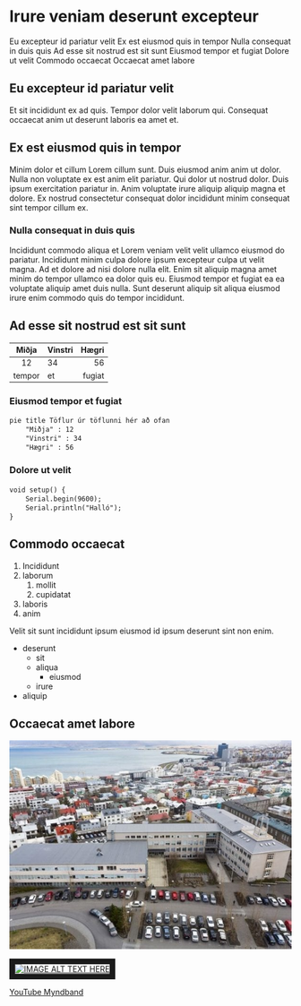 # Irure veniam deserunt excepteur

Eu excepteur id pariatur velit
Ex est eiusmod quis in tempor
Nulla consequat in duis quis
Ad esse sit nostrud est sit sunt
Eiusmod tempor et fugiat
Dolore ut velit
Commodo occaecat
Occaecat amet labore

## Eu excepteur id pariatur velit

Et sit incididunt ex ad quis. Tempor dolor velit laborum qui. Consequat occaecat anim ut deserunt laboris ea amet et.

## Ex est eiusmod quis in tempor

Minim dolor et cillum Lorem cillum sunt. Duis eiusmod anim anim ut dolor. Nulla non voluptate ex est anim elit pariatur. Qui dolor ut nostrud dolor. Duis ipsum exercitation pariatur in. Anim voluptate irure aliquip aliquip magna et dolore. Ex nostrud consectetur consequat dolor incididunt minim consequat sint tempor cillum ex.

### Nulla consequat in duis quis

Incididunt commodo aliqua et Lorem veniam velit velit ullamco eiusmod do pariatur. Incididunt minim culpa dolore ipsum excepteur culpa ut velit magna. Ad et dolore ad nisi dolore nulla elit. Enim sit aliquip magna amet minim do tempor ullamco ea dolor quis eu. Eiusmod tempor et fugiat ea ea voluptate aliquip amet duis nulla. Sunt deserunt aliquip sit aliqua eiusmod irure enim commodo quis do tempor incididunt.

## Ad esse sit nostrud est sit sunt

Miðja | Vinstri | Hægri
:--: | :-- | --: 
12 | 34 | 56
tempor | et | fugiat

### Eiusmod tempor et fugiat

```mermaid
pie title Töflur úr töflunni hér að ofan
    "Miðja" : 12
    "Vinstri" : 34
    "Hægri" : 56
```

### Dolore ut velit

```arduino
void setup() {
    Serial.begin(9600);
    Serial.println("Halló");
}
```
## Commodo occaecat

1. Incididunt
1. laborum
    1. mollit
    1. cupidatat
1. laboris
1. anim

Velit sit sunt incididunt ipsum eiusmod id ipsum deserunt sint non enim.

- deserunt
    - sit
    - aliqua
        - eiusmod
    - irure
- aliquip

## Occaecat amet labore

![Tækniskóli](skolavorduholt-595x440.jpg)

<a href="http://www.youtube.com/watch?feature=player_embedded&v=HUBNt18RFbo
" target="_blank"><img src="http://img.youtube.com/vi/HUBNt18RFbo/0.jpg" 
alt="IMAGE ALT TEXT HERE" width="240" height="180" border="10" /></a>

[YouTube Myndband](HUBNt18RFbo)